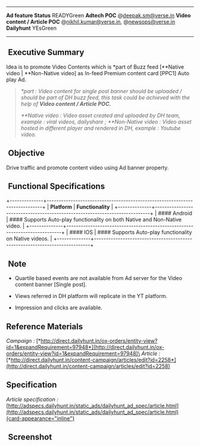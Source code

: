   --------------------------------- ---------------------------------------------
  **Ad feature Status**             READYGreen
  **Adtech POC**                    \@deepak.sm@verse.in
  **Video content / Article POC**   \@nikhil.kumar@verse.in, \@newsops@verse.in
  **Dailyhunt**                     YEsGreen
  --------------------------------- ---------------------------------------------

##  Executive Summary

Idea is to promote Video Contents which is \*part of Buzz feed
\[\*\*Native video \| \*\*Non-Native video\] as In-feed Premium content
card \[PPC1\] Auto play Ad.

> *\*part : Video content for single post banner should be uploaded /
> should be part of DH buzz feed, this task could be achieved with the
> help of **Video content / Article POC.***
>
> *\*\*Native video : Video asset created and uploaded by DH team,
> example : viral videos, dailyshare ; \*\*Non-Native video : Video
> asset hosted in different player and rendered in DH, example : Youtube
> video.*

##  Objective

Drive traffic and promote content video using Ad banner property.

##  Functional Specifications

+--------------+----------------------------------------------------------------------------+
| **Platform** | **Functionality**                                                          |
+--------------+----------------------------------------------------------------------------+
| #### Android | #### Supports Auto-play functionality on both Native and Non-Native video. |
+--------------+----------------------------------------------------------------------------+
| #### IOS     | #### Supports Auto-play functionality on Native videos.                    |
+--------------+----------------------------------------------------------------------------+

##  Note

- Quartile based events are not available from Ad server for the Video
  content banner \[Single post\].

- Views referred in DH platform will replicate in the YT platform.

- Impression and clicks are available.

## Reference Materials

*Campaign :*
[*http://direct.dailyhunt.in/ox-orders/entity-view?id=1&expandRequirement=97948*](http://direct.dailyhunt.in/ox-orders/entity-view?id=1&expandRequirement=97948)\
*Article :*
[*http://direct.dailyhunt.in/content-campaign/articles/edit?id=2258*](http://direct.dailyhunt.in/content-campaign/articles/edit?id=2258)

## Specification

*Article specification :*
[http://adspecs.dailyhunt.in/static_ads/dailyhunt_ad_spec/article.html](http://adspecs.dailyhunt.in/static_ads/dailyhunt_ad_spec/article.html){card-appearance="inline"}

##  Screenshot
